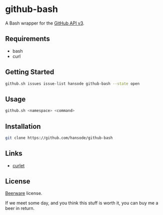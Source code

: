 github-bash
===========

A Bash wrapper for the [GitHub API v3](http://developer.github.com/v3/).

Requirements
------------

+ bash
+ curl

Getting Started
---------------

```bash
github.sh issues issue-list hansode github-bash --state open
```

Usage
-----

```bash
github.sh <namespace> <command>
```

Installation
------------

```bash
git clone https://github.com/hansode/github-bash
```

Links
-----

+ [curlet](https://github.com/hansode/curlet)

License
-------

[Beerware](http://en.wikipedia.org/wiki/Beerware) license.

If we meet some day, and you think this stuff is worth it, you can buy me a beer in return.
